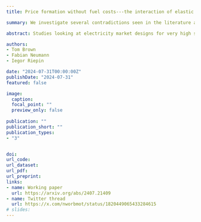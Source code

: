 ```yaml
---
title: Price formation without fuel costs---the interaction of elastic demand with storage bidding

summary: We investigate several contradictions seen in the literature about the viability of electricity markets at high penetrations of wind and solar. Price structure of many zero- and high-price hours is a symptom of capacity expansion models using inelastic demand.

abstract: Studies looking at electricity market designs for very high shares of wind and solar often conclude that the energy-only market will break down. Without fuel costs, it is said that there is nothing to set prices. Symptoms of breakdown include long phases of zero prices, scarcity prices too high to be politically acceptable, prices that collapse under small perturbations of capacities from the long-term equilibrium, cost recovery that is impossible due to low market values, high variability of revenue between different weather years, and difficulty operating long-term storage with limited foresight. We argue that all these problems are an artefact of modeling with perfectly inelastic demand. If short-term elasticity to reflect today's flexible demand (-5%) is implemented in the model, these problems are significantly reduced. The combined interaction of demand willingness to pay and storage opportunity costs is enough to produce stable pricing. This behavior is illustrated by a model with wind, solar, batteries, and hydrogen-based storage, where a piecewise linear demand curve removes high price peaks and reduces the fraction of zero-price hours from 90% to around 30%, and entails more price stability for perturbations of capacity and different weather years. Furthermore, we show that with elastic demand, the long-term model exactly reproduces the prices of the short-term model with the same capacities. We then use insights from the long-term model to derive simple bidding strategies for storage so that we can also run the short-term model with limited operational foresight. We demonstrate this short-term operation in a model trained on 35 years of weather data and tested on another 35 years of unseen data. We conclude that the energy-only market can still play a key role in coordinating dispatch and investment in the future.

authors:
- Tom Brown
- Fabian Neumann
- Iegor Riepin

date: "2024-07-31T00:00:00Z"
publishDate: "2024-07-31"
featured: false

image:
  caption:
  focal_point: ""
  preview_only: false
  
publication: ""
publication_short: ""
publication_types:
- "3"


doi:
url_code:
url_dataset:
url_pdf:
url_preprint: 
links:
- name: Working paper 
  url: https://arxiv.org/abs/2407.21409
- name: Twitter thread
  url: https://x.com/nworbmot/status/1820449065433284615
# slides:
---
```


